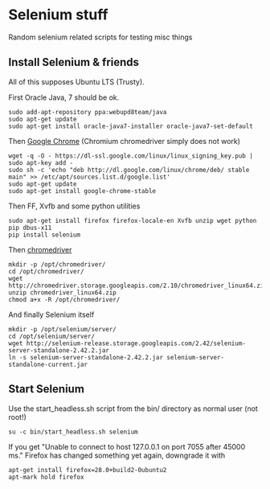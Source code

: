 # Selenium stuff

Random selenium related scripts for testing misc things

## Install Selenium & friends

All of this supposes Ubuntu LTS (Trusty).

First Oracle Java, 7 should be ok.

    sudo add-apt-repository ppa:webupd8team/java
    sudo apt-get update
    sudo apt-get install oracle-java7-installer oracle-java7-set-default

Then [Google Chrome][chromeppa] (Chromium chromedriver simply does not work)

    wget -q -O - https://dl-ssl.google.com/linux/linux_signing_key.pub | sudo apt-key add - 
    sudo sh -c 'echo "deb http://dl.google.com/linux/chrome/deb/ stable main" >> /etc/apt/sources.list.d/google.list'
    sudo apt-get update
    sudo apt-get install google-chrome-stable

[chromeppa]: http://www.ubuntuupdates.org/ppa/google_chrome
    
Then FF, Xvfb and some python utilities

    sudo apt-get install firefox firefox-locale-en Xvfb unzip wget python pip dbus-x11
    pip install selenium

Then [chromedriver][chromedriverurl]

    mkdir -p /opt/chromedriver/
    cd /opt/chromedriver/
    wget http://chromedriver.storage.googleapis.com/2.10/chromedriver_linux64.zip
    unzip chromedriver_linux64.zip
    chmod a+x -R /opt/chromedriver/

[chromedriverurl]: http://chromedriver.storage.googleapis.com/index.html 

And finally Selenium itself

    mkdir -p /opt/selenium/server/
    cd /opt/selenium/server/
    wget http://selenium-release.storage.googleapis.com/2.42/selenium-server-standalone-2.42.2.jar
    ln -s selenium-server-standalone-2.42.2.jar selenium-server-standalone-current.jar


## Start Selenium

Use the start_headless.sh script from the bin/ directory as normal user (not root!)

    su -c bin/start_headless.sh selenium

If you get "Unable to connect to host 127.0.0.1 on port 7055 after 45000 ms." Firefox has changed something yet again, downgrade it with

    apt-get install firefox=28.0+build2-0ubuntu2
    apt-mark hold firefox

